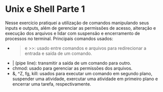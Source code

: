 # Unix e Shell Parte 1 #

Nesse exercício pratiquei a utilização de comandos manipulando seus inputs e outputs, além de gerenciar as permissões de acesso, alteração e execução dos arquivos
e lidar com suspensão e encerramento de processos no terminal. Principais comandos usados:

  * > e >>: usado entre comandos e arquivos para redirecionar a entrada e saída de um comando.
  * | (pipe line): transmitir a saída de um comando para outro.
  * chmod: usado para gerenciar as permissões dos arquivos.
  * &, ^Z, fg, kill: usados para executar um comando em segundo plano, suspender uma atividade, exercutar uma atividade em primeiro plano e encerrar uma tarefa, respectivamente.
